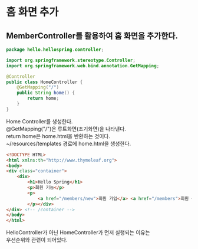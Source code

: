 # 홈 화면  추가
MemberController를 활용하여 홈 화면을 추가한다.
---
```java
package hello.hellospring.controller;

import org.springframework.stereotype.Controller;
import org.springframework.web.bind.annotation.GetMapping;

@Controller
public class HomeController {
    @GetMapping("/")
    public String home() {
        return home;
    }
}
```
Home Controller를 생성한다.     
@GetMapping("/")은 루트화면(초기화면)을 나타낸다.  
return home은 home.html을 반환하는 것이다.   
~/resources/templates 경로에 home.html을 생성한다.
```html
<!DOCTYPE HTML>
<html xmlns:th="http://www.thymeleaf.org">
<body>
<div class="container">
    <div>
        <h1>Hello Spring</h1>
        <p>회원 기능</p>
        <p>
            <a href="/members/new">회원 가입</a> <a href="/members">회원 목록</a>
        </p></div>
</div> <!-- /container -->
</body>
</html>
```   
HelloController가 아닌 HomeController가 먼저 실행되는 이유는     
우선순위와 관련이 되어있다.

